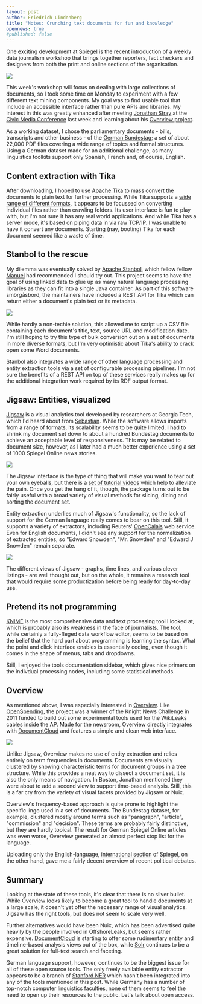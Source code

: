 ```yaml
---
layout: post
author: Friedrich Lindenberg
title: "Notes: Crunching text documents for fun and knowledge"
opennews: true
#published: false
---
```


One exciting development at [Spiegel](http://spiegel.de) is the
recent introduction of a weekly data journalism workshop that brings
together reporters, fact checkers and designers from both the print
and online sections of the organisation.

<img src="/img/jigsaw_cluster.png">

This week's workshop will focus on dealing with large collections
of documents, so I took some time on Monday to experiment with a few
different text mining components. My goal was to find usable tool that
include an accessible interface rather than pure APIs and libraries.
My interest in this was greatly enhanced after meeting [Jonathan Stray](http://jonathanstray.com/) at the
[Civic Media Conference](http://civic.mit.edu/conference2013) last week and learning
about his [Overview project](https://www.overviewproject.org/).

As a working dataset, I chose the parliamentary documents - bills,
transcripts and other business - of the [German Bundestag](http://dipbt.bundestag.de/dip21.web/bt);
a set of about 22,000 PDF files covering a wide range of topics and formal
structures. Using a German dataset made for an additional challenge,
as many linguistics toolkits support only Spanish, French and, of
course, English. 


Content extraction with Tika
----------------------------

After downloading, I hoped to use [Apache Tika](http://tika.apache.org/)
to mass convert the documents to plain text for further processing. While Tika 
supports a [wide range of different formats](http://tika.apache.org/1.3/formats.html),
it appears to be focussed on converting individual files rather than
crawling folders. Its user interface is fun to play with, but I'm not sure it
has any real world applications. And while Tika has a server mode, it's based
on piping data in via raw TCP/IP. I was unable to have it convert any documents.
Starting (nay, booting) Tika for each document seemed like a waste of time.


Stanbol to the rescue
---------------------

My dilemma was eventually solved by [Apache Stanbol](http://stanbol.apache.org/), 
which fellow fellow [Manuel](http://jazzido.com/) had recommended I
should try out.
This project seems to have the goal of using linked data to glue up
as many natural language processing libraries as they can fit into a single
Java container. As part of this software smörgåsbord, the maintainers
have included a REST API for Tika which can return either
a document's plain text or its metadata.

<img src="/img/stanbol.png">

While hardly a non-techie solution, this allowed me to script up a CSV
file containing each document's title, text, source URL and modification
date. I'm still hoping to try this type of bulk conversion out on a set
of documents in more diverse formats, but I'm very optimistic about
Tika's ability to crack open some Word documents.

Stanbol also integrates a wide range of other language processing and
entity extraction tools via a set of configurable processing pipelines.
I'm not sure the benefits of a REST API on top of these services really
makes up for the additional integration work required by its RDF output
format. 


Jigsaw: Entities, visualized
------

[Jigsaw](http://www.cc.gatech.edu/gvu/ii/jigsaw/) is a visual analytics tool 
developed by researchers at Georgia Tech, which I'd heard about from [Sebastian](http://www.icij.org/journalists/sebastian-mondial).
While the software allows imports from a range of formats, its scalability seems to 
be quite limited. I had to shrink my document set down to about a
hundred Bundestag documents to achieve an acceptable level of responsiveness.
This may be related to document size, however, as I later had a much better
experience using a set of 1000 Spiegel Online news stories.

<img src="/img/jigsaw_grid.png">

The Jigsaw interface is the type of thing that will make you want to tear
out your own eyeballs, but there is a [set of tutorial videos](http://www.cc.gatech.edu/gvu/ii/jigsaw/tutorial/)
which help to alleviate the pain. Once you get the hang of it, though, the package
turns out to be fairly useful with a broad variety of visual methods for 
slicing, dicing and sorting the document set. 

Entity extraction underlies much of Jigsaw's functionality, so the lack of 
support for the German language really comes to bear on this tool. Still,
it supports a variety of extractors, including Reuters' [OpenCalais](http://www.opencalais.com/)
web service. Even for English documents, I didn't see any support for the normalization of 
extracted entities, so "Edward Snowden", "Mr. Snowden" and "Edward J Snowden"
remain separate.

<img src="/img/jigsaw_timeline.png">

The different views of Jigsaw - graphs, time lines, and various clever listings -
are well thought out, but on the whole, it remains a research tool that would 
require some productization before being ready for day-to-day use. 


Pretend its not programming
-----

[KNIME](http://www.knime.org/) is the most comprehensive data and text
processing tool I looked at, which is probably also its weakness in the face of journalists. 
The tool, while certainly a fully-fleged data workflow editor, seems to be based
on the belief that the hard part about programming is learning the syntax. What the point
and click interface enables is essentially coding, even though it comes in the shape of
menus, tabs and dropdowns.

Still, I enjoyed the tools documentation sidebar, which gives nice primers on
the indivdual processing nodes, including some statistical methods. 


Overview
------

As mentioned above, I was especially interested in [Overview](https://www.overviewproject.org/).
Like [OpenSpending](http://openspending.org), the project was a winner of the Knight News Challenge
in 2011 funded to build out some experimental tools used for the WikiLeaks cables inside the AP. Made for the 
newsroom, Overview directly integrates with [DocumentCloud](https://www.documentcloud.org/)
and features a simple and clean web interface. 

<img src="/img/overview_spint.png">

Unlike Jigsaw, Overview makes no use of entity extraction and relies entirely on term
frequencies in documents. Documents are visually clustered by showing characteristic terms
for document groups in a tree structure. While this provides a neat way to dissect a document
set, it is also the only means of navigation. In Boston, Jonathan mentioned they were about
to add a second view to support time-based analysis. Still, this is a far cry from the
variety of visual facets provided by Jigsaw or Nuix. 

Overview's frequency-based approach is quite prone to highlight the specific lingo
used in a set of documents. The Bundestag dataset, for example, clustered mostly around
terms such as "paragraph", "article", "commission" and "decision". These terms are probably
fairly distinctive, but they are hardly topical. The result for German Spiegel Online
articles was even worse, Overview generated an almost perfect stop list for the language. 

Uploading only the English-language, [international section](http://www.spiegel.de/international/)
of Spiegel, on the other hand, gave me a fairly decent overview of recent political debates. 


Summary
-------

Looking at the state of these tools, it's clear that there is no silver bullet. While
Overview looks likely to become a great tool to handle documents at a large scale, it
doesn't yet offer the necessary range of visual analytics. Jigsaw has the right tools, but does
not seem to scale very well. 

Further alternatives would have been Nuix, which has been advertised quite heavily by 
the people involved in OffshoreLeaks, but seems rather expensive.
[DocumentCloud](https://www.documentcloud.org/) is starting to
offer some rudimentary entity and timeline-based analysis views out of the box, while 
[Solr](http://lucene.apache.org/solr/) continues to be a great solution for full-text
search and faceting.

German language support, however, continues to be the biggest issue for all of these
open source tools. The only freely available entity extractor appears to be a branch of
[Stanford NER](http://www.nlpado.de/~sebastian/software/ner_german.shtml)
which hasn't been integrated into any of the tools mentioned in this post. 
While Germany has a number of top-notch computer linguistics faculties, none of them
seems to feel the need to open up their resources to the public. Let's talk about open
access.
